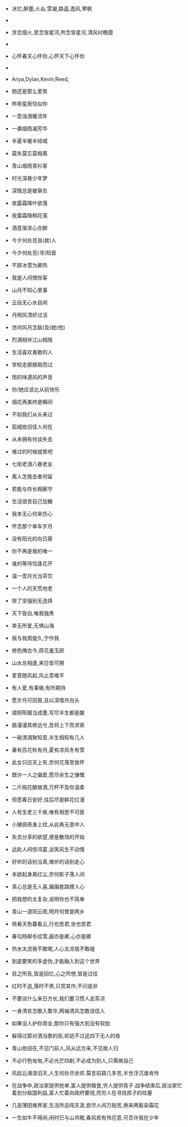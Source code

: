 - 冰忆,醉墨,火焱,雪凝,路遥,逸风,寒枫
-
- 贪恋烟火,思念皆星河,所念皆星河,清风衬晚霞
-
- 心怀春天心怀你,心怀天下心怀你
-
- Anya,Dylan,Kevin,Reed,

- 她还是那么爱笑
- 昨夜星辰恰似你
- 一壶浊酒暖流年
- 一袭烟雨凝芳华
- 半夏半暖半倾城
- 莫失莫忘莫相离
- 青山烟雨青衫客
- 时光深巷少年梦
- 深情总是被辜负
- 夜露霜降叶欲落
- 夜露霜降桐花落
- 酒意渐浓心亦醉
- 今夕何处觅良(故)人
- 今夕何处觅(寻)知音
- 不辞冰雪为卿热
- 我是人间惆怅客
- 山月不知心里事
- 云自无心水自闲
- 月明风清好过活
- 世间风月怎敌(及)她(他)
- 烈酒相伴江山相陪
- 生活喜欢勇敢的人
- 学校走廊擦肩而过
- 雨的味道风的声音
- 你/她应该比从前快乐
- 烟花再美终是瞬间
- 不如我们从头来过
- 孤城依旧佳人何在
- 从未拥有何谈失去
- 难过的时候就笑吧
- 七街老酒八巷老友
- 离人怎挽去者何留
- 若能与你长相厮守
- 生活很苦自己加糖
- 我本无心何来伤心
- 怀念那个单车岁月
- 没有阳光的向日葵
- 你不再是我的唯一
- 谁的等待恰逢花开
- 温一壶月光当茶饮
- 一个人的天荒地老
- 除了坚强别无选择
- 天下皆白,唯我独黑
- 幸无所爱,无惧山海
- 我与我周旋久,宁作我
- 修色掩古今,荷花羞玉颜
- 山水总相逢,来日皆可期
- 爱意随风起,风止意难平
- 有人爱,有事做,有所期待
- 愿岁月可回首,且以深情共白头
- 错把陈醋当成墨,写尽半生都是酸
- 路漫漫其修远兮,吾将上下而求索
- 一碗清酒聚知音,半生相知有几人
- 春有百花秋有月,夏有凉风冬有雪
- 此女只应天上有,奈何花落至我怀
- 既许一人之偏爱,愿尽余生之慷慨
- 二斤桃花酿做酒,万杯不及你温柔
- 但愿春日安好,往后尽是鲜花烂漫
- 人有生老三千疾,唯有相思不可医
- 小猪佩奇身上纹,从此再无意中人
- 失去分享的欲望,便是散场的开始
- 远赴人间惊鸿宴,谈笑风生不动情
- 好听的话别当真,难听的话别走心
- 本欲起身离红尘,奈何影子落人间
- 真心总是无人喜,偏偏套路撩人心
- 把我想的太复杂,说明你也不简单
- 青山一道同云雨,明月何曾是两乡
- 晓看天色暮看云,行也思君,坐也思君
- 春勾杨柳冬绘雪,画亦是卿,心亦是卿
- 热水太烫我不敢喝,人心太凉我不敢碰
- 到底要笑的多虚伪,才能融入到这个世界
- 目之所及,皆是回忆,心之所想,皆是过往
- 红时不追,落时不黑,只赏其作,不问是非
- 不要谈什么来日方长,我们要习惯人走茶凉
- 一身清贫怎敢入繁华,两袖清风怎敢误佳人
- 如果没人护你周全,那你只有强大到没有软肋
- 躲得过那对酒当歌的街,却逃不过这四下无人的夜
- 青山依旧在,不见门前人,风从远方来,不见故人归
- 不必行色匆匆,不必光芒四射,不必成为别人,只需做自己
- 风起云涌浪滔天,人生何处尽余欢.莫言前路几多苦,半世浮沉谁肯怜
- 在战争中,政治家提供抢单,富人提供粮食,穷人提供孩子.战争结束后,政治家忙着划分敌国利益,富人忙着向政府要钱,而穷人在寻找孩子的坟墓
- 几亩薄田难养家,生活所迫闯天涯,尝尽人间万般苦,换来两鬓染霜花
- 一生如牛不得闲,闲时已与山共眠,春风若有怜花意,可否许我在少年
